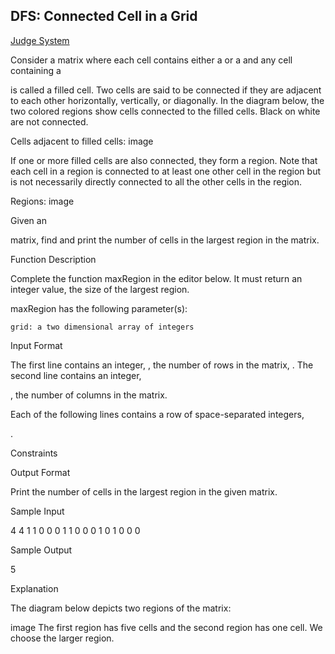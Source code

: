 ## DFS: Connected Cell in a Grid

[Judge System](https://www.hackerrank.com/challenges/ctci-connected-cell-in-a-grid/problem)

Consider a matrix where each cell contains either a or a and any cell containing a

is called a filled cell. Two cells are said to be connected if they are adjacent to each other horizontally, vertically, or diagonally. In the diagram below, the two colored regions show cells connected to the filled cells. Black on white are not connected.

Cells adjacent to filled cells: image

If one or more filled cells are also connected, they form a region. Note that each cell in a region is connected to at least one other cell in the region but is not necessarily directly connected to all the other cells in the region.

Regions: image

Given an

matrix, find and print the number of cells in the largest region in the matrix.

Function Description

Complete the function maxRegion in the editor below. It must return an integer value, the size of the largest region.

maxRegion has the following parameter(s):

    grid: a two dimensional array of integers

Input Format

The first line contains an integer,
, the number of rows in the matrix, .
The second line contains an integer,

, the number of columns in the matrix.

Each of the following
lines contains a row of space-separated integers,

.

Constraints

Output Format

Print the number of cells in the largest region in the given matrix.

Sample Input

4
4
1 1 0 0
0 1 1 0
0 0 1 0
1 0 0 0

Sample Output

5

Explanation

The diagram below depicts two regions of the matrix:

image
The first region has five cells and the second region has one cell. We choose the larger region.

